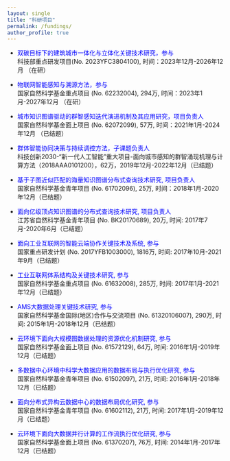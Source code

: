 ```yaml
---
layout: single
title: "科研项目"
permalink: /fundings/
author_profile: true
---
```

- <span style="color: blue"> 双碳目标下的建筑城市一体化与立体化关键技术研究，参与</span> <br />科技部重点研发项目(No. 2023YFC3804100), 时间：2023年12月-2026年12月 （在研）

- <span style="color: blue"> 物联网智能感知与溯源方法，参与</span> <br />国家自然科学基金重点项目 (No. 62232004), 294万, 时间：2023年1月-2027年12月 （在研）

- <span style="color: blue"> 城市知识图谱驱动的群智感知迭代演进机制及其应用研究，项目负责人</span> <br />
国家自然科学基金面上项目 (No. 62072099), 57万, 时间：2021年1月-2024年12月 （已结题）

- <span style="color: blue"> 群体智能协同决策与持续调控方法，子课题负责人</span> <br />
科技创新2030-“新一代人工智能”重大项目-面向城市感知的群智涌现机理与计算方法（2018AAA0101200），62万，2019年12月-2022年12月（已结题）

-  <span style="color: blue">基于子图近似匹配的海量知识图谱分布式查询技术研究, 项目负责人</span><br />
国家自然科学基金青年项目 (No. 61702096), 25万, 时间：2018年1月-2020年12月（已结题）

- <span style="color: blue">面向亿级顶点知识图谱的分布式查询技术研究, 项目负责人</span><br />
江苏省自然科学基金青年项目 (No. BK20170689), 20万, 时间: 2017年7月-2020年6月（已结题）

- <span style="color: blue">面向工业互联网的智能云端协作关键技术及系统, 参与</span><br />
国家重点研发计划 (No. 2017YFB1003000), 1816万, 时间: 2017年10月-2021年9月（已结题）

- <span style="color: blue">工业互联网体系结构及关键技术研究, 参与</span><br />
国家自然科学基金重点项目 (No. 61632008), 285万, 时间: 2017年1月-2021年12月（已结题）

- <span style="color: blue">AMS大数据处理关键技术研究, 参与</span><br />
国家自然科学基金国际(地区)合作与交流项目 (No. 61320106007), 290万, 时间: 2015年1月-2018年12月（已结题）

- <span style="color: blue">云环境下面向大规模图数据处理的资源优化机制研究, 参与</span><br />
国家自然科学基金面上项目 (No. 61572129), 64万, 时间: 2016年1月-2019年12月（已结题）

- <span style="color: blue">多数据中心环境中科学大数据应用的数据布局与执行优化研究, 参与</span><br />
国家自然科学基金青年项目 (No. 61502097), 21万, 时间: 2016年1月-2018年12月（已结题）

- <span style="color: blue">面向分布式异构云数据中心的数据布局优化研究, 参与</span><br />
国家自然科学基金青年项目 (No. 61602112), 21万, 时间: 2017年1月-2019年12月（已结题）

- <span style="color: blue">云环境下面向大数据并行计算的工作流执行优化研究, 参与</span><br />
国家自然科学基金面上项目 (No. 61370207), 76万, 时间: 2014年1月-2017年12月（已结题）
